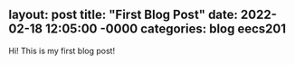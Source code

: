 layout: post
title: "First Blog Post"
date: 2022-02-18 12:05:00 -0000
categories: blog eecs201
---
Hi! This is my first blog post!
